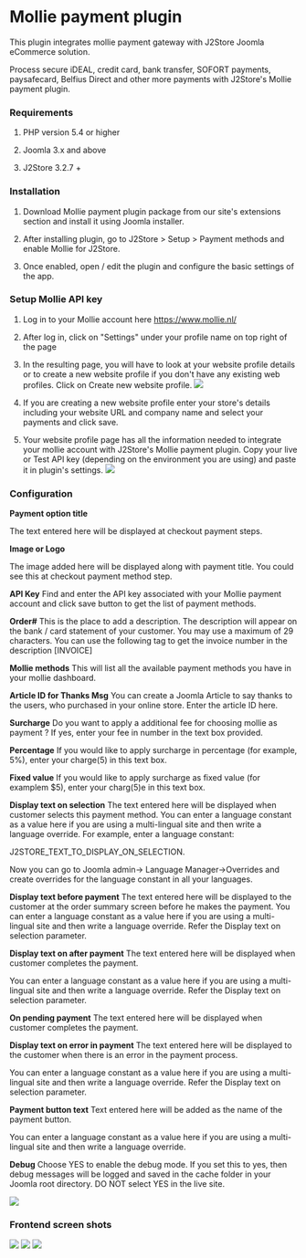 # Mollie payment plugin

This plugin integrates mollie payment gateway with J2Store Joomla eCommerce solution.

Process secure iDEAL, credit card, bank transfer, SOFORT payments, paysafecard, Belfius Direct and other more payments with J2Store's Mollie payment plugin.

### Requirements

1. PHP version 5.4 or higher

2. Joomla 3.x and above

3. J2Store 3.2.7 +

### Installation

1. Download Mollie payment plugin package from our site's extensions section and install it using Joomla installer.

2. After installing plugin, go to J2Store > Setup > Payment methods and enable Mollie for J2Store.

3. Once enabled, open / edit the plugin and configure the basic settings of the app.

### Setup Mollie API key

1. Log in to your Mollie account here https://www.mollie.nl/

2. After log in, click on "Settings" under your profile name on top right of the page

3. In the resulting page, you will have to look at your website profile details or to create a new website profile if you don't have any existing web profiles. Click on Create new website profile.
![](./assets/images/mollie-web-prof.png)

4. If you are creating a new website profile enter your store's details including your website URL and company name and select your payments and click save. 

5. Your website profile page has all the information needed to integrate your mollie account with J2Store's Mollie payment plugin. Copy your live or Test API key (depending on the environment you are using) and paste it in plugin's settings.
![](./assets/images/mollie-api.png)

### Configuration

**Payment option title**

The text entered here will be displayed at checkout payment steps.

**Image or Logo**

The image added here will be displayed along with payment title. You could see this at checkout payment method step.

**API Key**
Find and enter the API key associated with your Mollie payment account and click save button to get the list of payment methods.

**Order#**
This is the place to add a description. The description will appear on the bank / card statement of your customer. You may use a maximum of 29 characters. You can use the following tag to get the invoice number in the description [INVOICE]

**Mollie methods**
This will list all the available payment methods you have in your mollie dashboard.

**Article ID for Thanks Msg**
You can create a Joomla Article to say thanks to the users, who purchased in your online store. Enter the article ID here.

**Surcharge**
Do you want to apply a additional fee for choosing mollie as payment ? If yes, enter your fee in number in the text box provided.

**Percentage** If you would like to apply surcharge in percentage (for example, 5%), enter your charge(5) in this text box.

**Fixed value** If you would like to apply surcharge as fixed value (for examplem $5), enter your charg(5)e in this text box.

**Display text on selection**
The text entered here will be displayed when customer selects this payment method. You can enter a language constant as a value here if you are using a multi-lingual site and then write a language override. For example, enter a language constant:

J2STORE_TEXT_TO_DISPLAY_ON_SELECTION.

Now you can go to Joomla admin-> Language Manager->Overrides and create overrides for the language constant in all your languages.

**Display text before payment**
The text entered here will be displayed to the customer at the order summary screen before he makes the payment. You can enter a language constant as a value here if you are using a multi-lingual site and then write a language override. Refer the Display text on selection parameter. 

**Display text on after payment**
The text entered here will be displayed when customer completes the payment.

You can enter a language constant as a value here if you are using a multi-lingual site and then write a language override. Refer the Display text on selection parameter.

**On pending payment**
The text entered here will be displayed when customer completes the payment.

**Display text on error in payment**
The text entered here will be displayed to the customer when there is an error in the payment process.

You can enter a language constant as a value here if you are using a multi-lingual site and then write a language override. Refer the Display text on selection parameter.

**Payment button text**
Text entered here will be added as the name of the payment button.

You can enter a language constant as a value here if you are using a multi-lingual site and then write a language override.

**Debug**
Choose YES to enable the debug mode. If you set this to yes, then debug messages will be logged and saved in the cache folder in your Joomla root directory. DO NOT select YES in the live site. 

![](./assets/images/mollie-settings.png)

### Frontend screen shots

![](./assets/images/checkout-mollie.png)
![](./assets/images/checkout-mollie-order.png)
![](./assets/images/checkout-mollie-payment.png)
